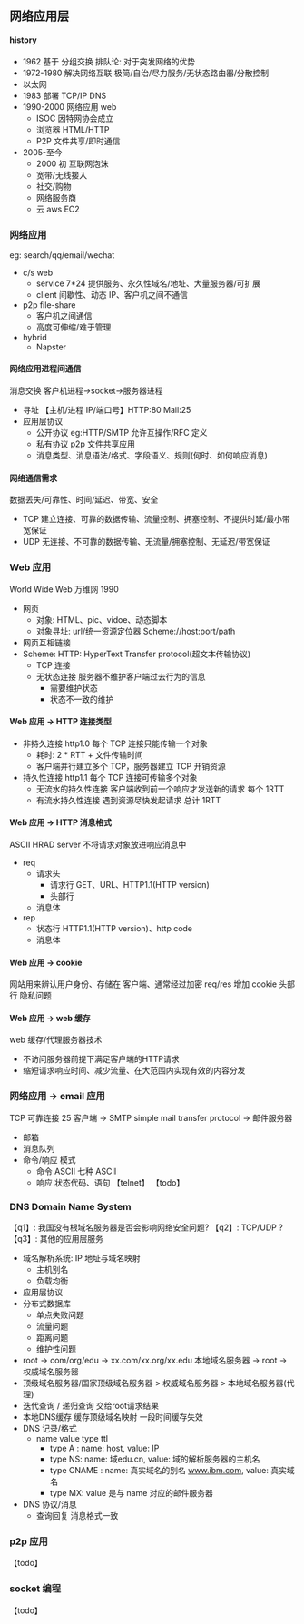 ## 网络应用层

#### history

- 1962 基于 分组交换 排队论: 对于突发网络的优势
- 1972-1980 解决网络互联
  极简/自治/尽力服务/无状态路由器/分散控制
- 以太网
- 1983 部署 TCP/IP DNS
- 1990-2000 网络应用 web
  - ISOC 因特网协会成立
  - 浏览器 HTML/HTTP
  - P2P 文件共享/即时通信
- 2005-至今
  - 2000 初 互联网泡沫
  - 宽带/无线接入
  - 社交/购物
  - 网络服务商
  - 云 aws EC2

### 网络应用

eg: search/qq/email/wechat

- c/s web
  - service 7\*24 提供服务、永久性域名/地址、大量服务器/可扩展
  - client 间歇性、动态 IP、客户机之间不通信
- p2p file-share
  - 客户机之间通信
  - 高度可伸缩/难于管理
- hybrid
  - Napster

#### 网络应用进程间通信

消息交换 客户机进程->socket->服务器进程

- 寻址 【主机/进程 IP/端口号】HTTP:80 Mail:25
- 应用层协议
  - 公开协议 eg:HTTP/SMTP 允许互操作/RFC 定义
  - 私有协议 p2p 文件共享应用
  - 消息类型、消息语法/格式、字段语义、规则(何时、如何响应消息)

#### 网络通信需求

数据丢失/可靠性、时间/延迟、带宽、安全

- TCP 建立连接、可靠的数据传输、流量控制、拥塞控制、不提供时延/最小带宽保证
- UDP 无连接、不可靠的数据传输、无流量/拥塞控制、无延迟/带宽保证

### Web 应用

World Wide Web 万维网 1990

- 网页
  - 对象: HTML、pic、vidoe、动态脚本
  - 对象寻址: url/统一资源定位器 Scheme://host:port/path
- 网页互相链接
- Scheme: HTTP: HyperText Transfer protocol(超文本传输协议)
  - TCP 连接
  - 无状态连接 服务器不维护客户端过去行为的信息
    - 需要维护状态
    - 状态不一致的维护

#### Web 应用 -> HTTP 连接类型

- 非持久连接 http1.0 每个 TCP 连接只能传输一个对象
  - 耗时: 2 \* RTT + 文件传输时间
  - 客户端并行建立多个 TCP，服务器建立 TCP 开销资源
- 持久性连接 http1.1 每个 TCP 连接可传输多个对象
  - 无流水的持久性连接 客户端收到前一个响应才发送新的请求 每个 1RTT
  - 有流水持久性连接 遇到资源尽快发起请求 总计 1RTT

#### Web 应用 -> HTTP 消息格式

ASCII
HRAD server 不将请求对象放进响应消息中

- req
  - 请求头
    - 请求行 GET、URL、HTTP1.1(HTTP version)
    - 头部行
  - 消息体
- rep
  - 状态行 HTTP1.1(HTTP version)、http code
  - 消息体

#### Web 应用 -> cookie
网站用来辨认用户身份、存储在 客户端、通常经过加密
req/res 增加 cookie 头部行
隐私问题

#### Web 应用  -> web 缓存
web 缓存/代理服务器技术
- 不访问服务器前提下满足客户端的HTTP请求
- 缩短请求响应时间、减少流量、在大范围内实现有效的内容分发

### 网络应用 -> email 应用
TCP 可靠连接 25
客户端 -> SMTP simple mail transfer protocol -> 邮件服务器
- 邮箱
- 消息队列
- 命令/响应 模式
  - 命令 ASCII 七种 ASCII
  - 响应 状态代码、语句 
【telnet】
【todo】

### DNS Domain Name System
【q1】: 我国没有根域名服务器是否会影响网络安全问题?
【q2】: TCP/UDP ?
【q3】: 其他的应用层服务
- 域名解析系统: IP 地址与域名映射
  - 主机别名
  - 负载均衡
- 应用层协议  
- 分布式数据库
  - 单点失败问题
  - 流量问题
  - 距离问题
  - 维护性问题   
- root -> com/org/edu -> xx.com/xx.org/xx.edu
  本地域名服务器 -> root -> 权威域名服务器
- 顶级域名服务器/国家顶级域名服务器 > 权威域名服务器 > 本地域名服务器(代理)
- 迭代查询 / 递归查询 交给root请求结果
- 本地DNS缓存 缓存顶级域名映射 一段时间缓存失效
- DNS 记录/格式 
  - name value type ttl
    - type A : name: host, value: IP
    - type NS: name: 域edu.cn, value: 域的解析服务器的主机名
    - type CNAME : name: 真实域名的别名 www.ibm.com, value: 真实域名
    - type MX: value 是与 name 对应的邮件服务器 
- DNS 协议/消息
  - 查询回复 消息格式一致    
### p2p 应用
【todo】
### socket 编程
【todo】
